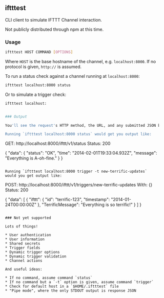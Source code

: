 ## iftttest

CLI client to simulate IFTTT Channel interaction.

Not publicly distributed through npm at this time.

### Usage

```bash
iftttest HOST COMMAND [OPTIONS]
```

Where `HOST` is the base hostname of the channel, e.g. `localhost:8000`. If no protocol is given, `http://` is assumed.

To run a status check against a channel running at `localhost:8000`:

```bash
iftttest localhost:8000 status
```

Or to simulate a trigger check:

```bash
iftttest localhost:


### Output

You'll see the request's HTTP method, the URL, and any submitted JSON body. Then, the response's status code, and body.

Running `iftttest localhost:8000 status` would get you output like:

```
GET: http://localhost:8000/ifttt/v1/status
Status: 200

{
    "data": {
        "status": "OK",
        "time": "2014-02-01T19:33:04.932Z",
        "message": "Everything is A-oh-fine."
    }
}
```

Running `iftttest localhost:8000 trigger -t new-terrific-updates` would you get output like:

```
POST: http://localhost:8000/ifttt/v1/triggers/new-terrific-updates
With: {}
Status: 200

{
    "data": [
        {
            "ifttt": {
                "id": "terrific-123",
                "timestamp": "2014-01-24T00:00:00Z"
            },
            "TerrificMessage": "Everything is so terrific!"
        }
    ]
}
```

### Not yet supported

Lots of things!

* User authentication
* User information
* Shared secrets
* Trigger fields
* Dynamic trigger options
* Dynamic trigger validation
* Channel actions

And useful ideas:

* If no command, assume command `status`
* If no command but a `-t` option is given, assume command `trigger`
* Check for default host in a `$HOME/.iftttest` file
* "Pipe mode", where the only STDOUT output is response JSON